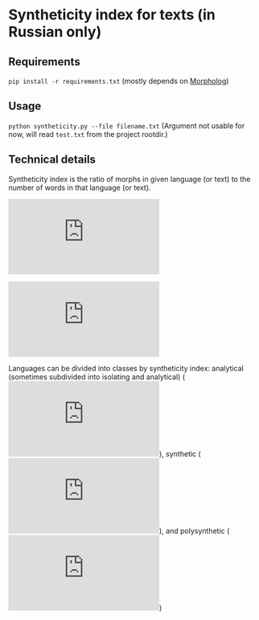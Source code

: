 # Syntheticity index for texts (in Russian only)

## Requirements
`pip install -r requirements.txt` (mostly depends on [Morpholog](https://github.com/constantin50/morpholog))

## Usage
`python syntheticity.py --file filename.txt`
(Argument not usable for now, will read `test.txt` from the project rootdir.)

## Technical details
Syntheticity index is the ratio of morphs in given language (or text) to the number of words in that language (or text).

![equation_index](https://latex.codecogs.com/gif.latex?S_i%20%3D%20%5Cfrac%7BM%7D%7BW%7D)

![equation_limits](https://latex.codecogs.com/gif.latex?S_i%20%5Cin%20%5B1%3B%20&plus;%5Cinfty%5D)

Languages can be divided into classes by syntheticity index: analytical (sometimes subdivided into isolating and analytical) (![equation_analytical](https://latex.codecogs.com/gif.latex?1%20%5Cleqslant%20S_i%20%5Cleqslant%202)), synthetic (![equation_synthetic](https://latex.codecogs.com/gif.latex?2%20%5Cleqslant%20S_i%20%5Cleqslant%203)), and polysynthetic (![equation_polysynthetic](https://latex.codecogs.com/gif.latex?S_i%20%3E%203))